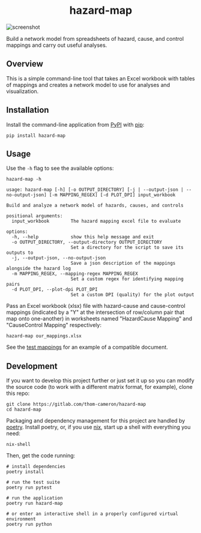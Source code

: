 <div align="center">
    <h1>
        hazard-map
    </h1>
</div>

![screenshot](https://gitlab.com/thom-cameron/hazard-map/-/raw/main/repo_assets/example_map.png)

Build a network model from spreadsheets of hazard, cause, and control mappings and carry out useful analyses. 

Overview
--------

This is a simple command-line tool that takes an Excel workbook with tables of mappings and creates a network model to use for analyses and visualization. 

Installation
------------

Install the command-line application from [PyPI](https://pypi.org) with [pip](https://pip.pypa.io/en/stable/installation/):

``` fish
pip install hazard-map
```

Usage
-----

Use the `-h` flag to see the available options:

``` fish
hazard-map -h
```

```
usage: hazard-map [-h] [-o OUTPUT_DIRECTORY] [-j | --output-json | --no-output-json] [-m MAPPING_REGEX] [-d PLOT_DPI] input_workbook

Build and analyze a network model of hazards, causes, and controls

positional arguments:
  input_workbook        The hazard mapping excel file to evaluate

options:
  -h, --help            show this help message and exit
  -o OUTPUT_DIRECTORY, --output-directory OUTPUT_DIRECTORY
                        Set a directory for the script to save its outputs to
  -j, --output-json, --no-output-json
                        Save a json description of the mappings alongside the hazard log
  -m MAPPING_REGEX, --mapping-regex MAPPING_REGEX
                        Set a custom regex for identifying mapping pairs
  -d PLOT_DPI, --plot-dpi PLOT_DPI
                        Set a custom DPI (quality) for the plot output
```

Pass an Excel workbook (xlsx) file with hazard-cause and cause-control mappings (indicated by a "Y" at the intersection of row/column pair that map onto one-another) in worksheets named "HazardCause Mapping" and "CauseControl Mapping" respectively:

``` fish
hazard-map our_mappings.xlsx
```

See the [test mappings](https://gitlab.com/thom-cameron/hazard-map/-/blob/main/tests/test_mappings.xlsx) for an example of a compatible document.

Development
-----------

If you want to develop this project further or just set it up so you can modify the source code (to work with a different matrix format, for example), clone this repo:

``` fish
git clone https://gitlab.com/thom-cameron/hazard-map
cd hazard-map
```

Packaging and dependency management for this project are handled by [poetry](https://python-poetry.org/). Install poetry, or, if you use [nix](https://nixos.org/), start up a shell with everything you need:

``` fish
nix-shell
```

Then, get the code running:

``` fish
# install dependencies
poetry install

# run the test suite
poetry run pytest

# run the application
poetry run hazard-map

# or enter an interactive shell in a properly configured virtual environment
poetry run python
```
